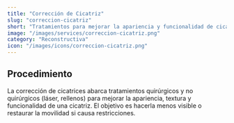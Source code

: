 ```yaml
---
title: "Corrección de Cicatriz"
slug: "correccion-cicatriz"
short: "Tratamientos para mejorar la apariencia y funcionalidad de cicatrices de diversa índole."
image: "/images/services/correccion-cicatriz.png"
category: "Reconstructiva"
icon: "/images/icons/correccion-cicatriz.png"
---
```

## Procedimiento
La corrección de cicatrices abarca tratamientos quirúrgicos y no quirúrgicos (láser, rellenos) para mejorar la apariencia, textura y funcionalidad de una cicatriz. El objetivo es hacerla menos visible o restaurar la movilidad si causa restricciones.

